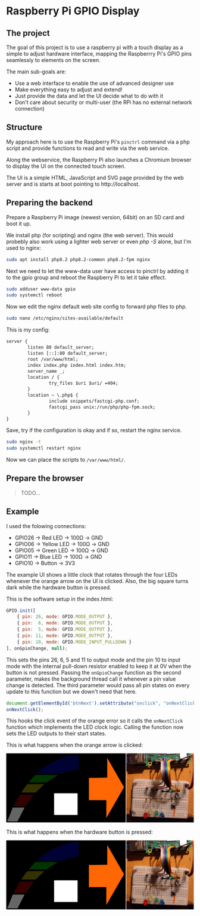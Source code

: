 # Raspberry Pi GPIO Display

## The project

The goal of this project is to use a raspberry pi with a touch display as a simple to adjust hardware interface, mapping the Raspberrry Pi's GPIO pins seamlessly to elements on the screen.

The main sub-goals are:
- Use a web interface to enable the use of advanced designer use
- Make everything easy to adjust and extend!
- Just provide the data and let the UI decide what to do with it
- Don't care about security or multi-user (the RPi has no external network connection)

## Structure

My approach here is to use the Raspberry Pi's `pinctrl` command via a php script and provide functions to read and write via the web service. 

Along the webservice, the Raspberry Pi also launches a Chromium browser to display the UI on the connected touch screen.

The UI is a simple HTML, JavaScript and SVG page provided by the web server and is starts at boot pointing to http://localhost.

## Preparing the backend

Prepare a Raspberry Pi image (newest version, 64bit) on an SD card and boot it up.

We install php (for scripting) and nginx (the web server). This would probebly also work using a lighter web server or even *php -S* alone, but I'm used to nginx:

```bash
sudo apt install php8.2 php8.2-common php8.2-fpm nginx
```

Next we need to let the www-data user have access to pinctrl by adding it to the gpio group and reboot the Raspberry Pi to let it take effect.

```bash
sudo adduser www-data gpio
sudo systemctl reboot
```

Now we edit the nginx default web site config to forward php files to php.

```bash
sudo nano /etc/nginx/sites-available/default
```

This is my config:

```
server {
        listen 80 default_server;
        listen [::]:80 default_server;
        root /var/www/html;
        index index.php index.html index.htm;
        server_name _;
        location / {
                try_files $uri $uri/ =404;
        }
        location ~ \.php$ {
                include snippets/fastcgi-php.conf;
                fastcgi_pass unix:/run/php/php-fpm.sock;
        }
}
```

Save, try if the configuration is okay and if so, restart the nginx service.

```bash
sudo nginx -t
sudo systemctl restart nginx
```

Now we can place the scripts to `/var/www/html/`.


## Prepare the browser

> TODO...


## Example

I used the folowing connections:

- GPIO26 -> Red LED -> 100Ω -> GND
- GPIO06 -> Yellow LED -> 100Ω -> GND
- GPIO05 -> Green LED -> 100Ω -> GND
- GPIO11 -> Blue LED -> 100Ω -> GND
- GPIO10 -> Button -> 3V3

The example UI shows a little clock that rotates through the four LEDs whenever the orange arrow on the UI is clicked. Also, the big square turns dark while the hardware button is pressed.

This is the software setup in the index.html:

```js
GPIO.init([
    { pin: 26, mode: GPIO.MODE_OUTPUT },
    { pin:  6, mode: GPIO.MODE_OUTPUT },
    { pin:  5, mode: GPIO.MODE_OUTPUT },
    { pin: 11, mode: GPIO.MODE_OUTPUT },
    { pin: 10, mode: GPIO.MODE_INPUT_PULLDOWN }
], onGpioChange, null);
```

This sets the pins 26, 6, 5 and 11 to output mode and the pin 10 to input mode with the internal pull-down resistor enabled to keep it at 0V when the button is not pressed. Passing the `onGpioChange` function as the second parameter, makes the background thread call it whenever a pin value change is detected. The third parameter would pass all pin states on every update to this function but we down't need that here.

```js
document.getElementById('btnNext').setAttribute("onclick", "onNextClick();");
onNextClick();
```

This hooks the click event of the orange error so it calls the `onNextClick` function which implements the LED clock logic. Calling the function now sets the LED outputs to their start states.

This is what happens when the orange arrow is clicked:

![LED clock animation](img/pinNr.gif)

This is what happens when the hardware button is pressed:

![Button state animation](img/btn10.gif)
